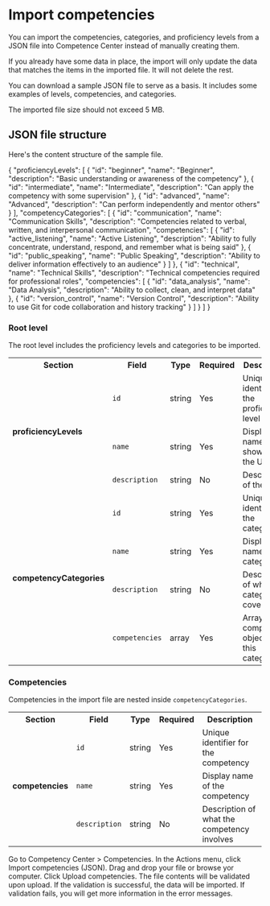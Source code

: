 # Import competencies

<!--suppress WrsCodeBlockWidthInspection -->
<show-structure depth="2"/>

You can import the competencies, categories, and proficiency levels from a JSON file into Competence Center instead of manually creating them.

If you already have some data in place, the import will only update the data that matches the items in the imported file. It will not delete the rest.

<note>You can download a <resource src="import_sample.json">sample JSON file</resource> to serve as a basis.
It includes some examples of levels, competencies, and categories.</note>

<warning>The imported file size should not exceed 5 MB.</warning>

## JSON file structure 

Here's the content structure of the sample file.

<code-block lang="JSON" collapsible="true" show-white-spaces="true" collapsed-title="import_sample.json">
{
  "proficiencyLevels": [
    {
      "id": "beginner",
      "name": "Beginner",
      "description": "Basic understanding or awareness of the competency"
    },
    {
      "id": "intermediate",
      "name": "Intermediate",
      "description": "Can apply the competency with some supervision"
    },
    {
      "id": "advanced",
      "name": "Advanced",
      "description": "Can perform independently and mentor others"
    }
  ],
  "competencyCategories": [
    {
      "id": "communication",
      "name": "Communication Skills",
      "description": "Competencies related to verbal, written, and interpersonal communication",
      "competencies": [
        {
          "id": "active_listening",
          "name": "Active Listening",
          "description": "Ability to fully concentrate, understand, respond, and remember what is being said"
        },
        {
          "id": "public_speaking",
          "name": "Public Speaking",
          "description": "Ability to deliver information effectively to an audience"
        }
      ]
    },
    {
      "id": "technical",
      "name": "Technical Skills",
      "description": "Technical competencies required for professional roles",
      "competencies": [
        {
          "id": "data_analysis",
          "name": "Data Analysis",
          "description": "Ability to collect, clean, and interpret data"
        },
        {
          "id": "version_control",
          "name": "Version Control",
          "description": "Ability to use Git for code collaboration and history tracking"
        }
      ]
    }
  ]
}
</code-block>

### Root level
The root level includes the proficiency levels and categories to be imported.
<table>
  <tr>
    <th>Section</th>
    <th>Field</th>
    <th>Type</th>
    <th>Required</th>
    <th>Description</th>
  </tr>

  <!-- Proficiency Levels -->
  <tr><td rowspan="3"><strong>proficiencyLevels</strong></td><td><code>id</code></td><td>string</td><td>Yes</td><td>Unique identifier for the proficiency level</td></tr>
  <tr><td><code>name</code></td><td>string</td><td>Yes</td><td>Display name shown in the UI</td></tr>
  <tr><td><code>description</code></td><td>string</td><td>No</td><td>Description of the level</td></tr>

  <!-- Competency Categories -->
  <tr><td rowspan="4"><strong>competencyCategories</strong></td><td><code>id</code></td><td>string</td><td>Yes</td><td>Unique identifier for the category</td></tr>
  <tr><td><code>name</code></td><td>string</td><td>Yes</td><td>Display name of the category</td></tr>
  <tr><td><code>description</code></td><td>string</td><td>No</td><td>Description of what the category covers</td></tr>
  <tr><td><code>competencies</code></td><td>array</td><td>Yes</td><td>Array of competency objects in this category</td></tr>
</table>

### Competencies
Competencies in the import file are nested inside <code>competencyCategories</code>.
<table>
 <tr>
    <th>Section</th>
    <th>Field</th>
    <th>Type</th>
    <th>Required</th>
    <th>Description</th>
  </tr>
  <!-- Competencies -->
  <tr><td rowspan="3"><strong>competencies</strong></td><td><code>id</code></td><td>string</td><td>Yes</td><td>Unique identifier for the competency</td></tr>
  <tr><td><code>name</code></td><td>string</td><td>Yes</td><td>Display name of the competency</td></tr>
  <tr><td><code>description</code></td><td>string</td><td>No</td><td>Description of what the competency involves</td></tr>
</table>

<procedure title="Import competencies">
<step>Go to <ui-path>Competency Center > Competencies</ui-path>.</step>
<step>In the <icon src="MoreActions.svg" alt="Actions"/><control>Actions</control> menu, 
click <control>Import competencies (JSON)</control>.
</step>
<step>Drag and drop your file or browse yor computer.</step>
<step>Click <control>Upload competencies</control>. The file contents will be validated upon upload. If the validation is successful, the data will be imported.
<tip>If validation fails, you will get more information in the error messages.</tip></step>
</procedure>
